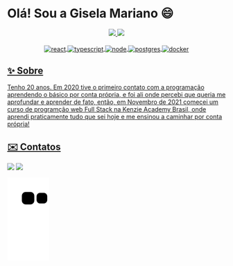 # Olá! Sou a Gisela Mariano 😄

<div align="center">
  <a href="https://github.com/gisela-mariano">
  <img height="180em" src="https://github-readme-stats.vercel.app/api?username=gisela-mariano&show_icons=true&theme=dracula&include_all_commits=true&count_private=true"/>
  <img height="180em" src="https://github-readme-stats.vercel.app/api/top-langs/?username=gisela-mariano&layout=compact&langs_count=7&theme=dracula"/>
</div>

<br/>

<div align="center">
  <img align="center" alt="react" height="30" width="100" src="https://img.shields.io/badge/React-20232A?style=for-the-badge&logo=react&logoColor=61DAFB">
  <img align="center" alt="typescript" height="30" width="130" src="https://img.shields.io/badge/TypeScript-007ACC?style=for-the-badge&logo=typescript&logoColor=white">
  <img align="center" alt="node" height="30" width="100" src="https://img.shields.io/badge/Node.js-43853D?style=for-the-badge&logo=node.js&logoColor=white">
  <img align="center" alt="postgres" height="30" width="150" src="https://img.shields.io/badge/PostgreSQL-316192?style=for-the-badge&logo=postgresql&logoColor=white">
  <img align="center" alt="docker" height="30" width="100" src="https://img.shields.io/badge/docker-%230db7ed.svg?style=for-the-badge&logo=docker&logoColor=white">
</div>

##

## ✨ Sobre
Tenho 20 anos. Em 2020 tive o primeiro contato com a programação aprendendo o básico por conta própria, e foi ali onde percebi que queria me aprofundar e aprender de fato, então, em Novembro de 2021 comecei um curso de programção web Full Stack na Kenzie Academy Brasil, onde aprendi praticamente tudo que sei hoje e me ensinou a caminhar por conta própria!

## ✉️ Contatos
<div> 
  <a href = "mailto:gisela-mariano@hotmail.com"><img src="https://img.shields.io/badge/Hotmail-00AFF0?style=for-the-badge&logo=gmail&logoColor=white" target="_blank"></a>
  <a href="https://www.linkedin.com/in/gisela-mariano/" target="_blank"><img src="https://img.shields.io/badge/-LinkedIn-%230077B5?style=for-the-badge&logo=linkedin&logoColor=white" target="_blank"></a> 
 
![Snake animation](https://github.com/gisela-mariano/gisela-mariano/blob/output/github-contribution-grid-snake.svg)
 
</div>
